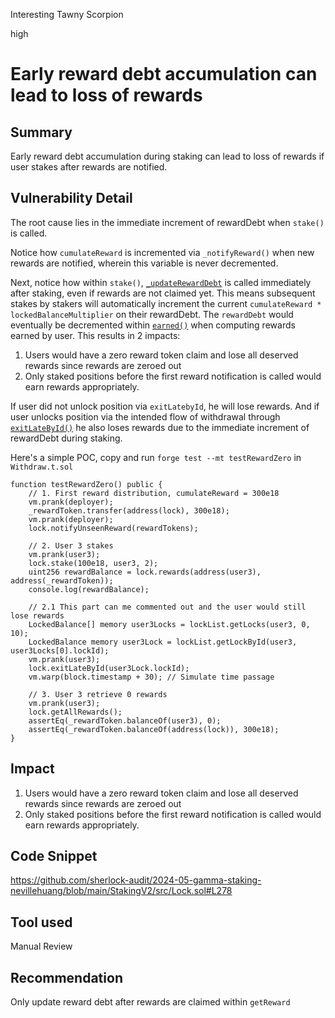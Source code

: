 Interesting Tawny Scorpion

high

# Early reward debt accumulation can lead to loss of rewards

## Summary

Early reward debt accumulation during staking can lead to loss of rewards if user stakes after rewards are notified.

## Vulnerability Detail

The root cause lies in the immediate increment of rewardDebt when `stake()` is called.

Notice how `cumulateReward` is incremented via `_notifyReward()` when new rewards are notified, wherein this variable is never decremented.

Next, notice how within `stake()`, [`_updateRewardDebt`](https://github.com/sherlock-audit/2024-05-gamma-staking-nevillehuang/blob/main/StakingV2/src/Lock.sol#L278) is called immediately after staking, even if rewards are not claimed yet. This means subsequent stakes by stakers will automatically increment the current `cumulateReward * lockedBalanceMultiplier` on their rewardDebt. The `rewardDebt` would eventually be decremented within [`earned()`](https://github.com/sherlock-audit/2024-05-gamma-staking-nevillehuang/blob/main/StakingV2/src/Lock.sol#L461) when computing rewards earned by user. This results in 2 impacts:


1. Users would have a zero reward token claim and lose all deserved rewards since rewards are zeroed out
2. Only staked positions before the first reward notification is called would earn rewards appropriately.

If user did not unlock position via `exitLatebyId`, he will lose rewards. And if user unlocks position via the intended flow of withdrawal through [`exitLateById()`](https://github.com/sherlock-audit/2024-05-gamma-staking-nevillehuang/blob/main/StakingV2/src/Lock.sol#L350) he also loses rewards due to the immediate increment of rewardDebt during staking.

Here's a simple POC, copy and run `forge test --mt testRewardZero` in `Withdraw.t.sol`

```solidity
function testRewardZero() public {
    // 1. First reward distribution, cumulateReward = 300e18
    vm.prank(deployer);
    _rewardToken.transfer(address(lock), 300e18);
    vm.prank(deployer);
    lock.notifyUnseenReward(rewardTokens);

    // 2. User 3 stakes 
    vm.prank(user3);
    lock.stake(100e18, user3, 2);
    uint256 rewardBalance = lock.rewards(address(user3), address(_rewardToken));
    console.log(rewardBalance);

    // 2.1 This part can me commented out and the user would still lose rewards
    LockedBalance[] memory user3Locks = lockList.getLocks(user3, 0, 10);
    LockedBalance memory user3Lock = lockList.getLockById(user3, user3Locks[0].lockId);
    vm.prank(user3);
    lock.exitLateById(user3Lock.lockId);
    vm.warp(block.timestamp + 30); // Simulate time passage

    // 3. User 3 retrieve 0 rewards
    vm.prank(user3);
    lock.getAllRewards();
    assertEq(_rewardToken.balanceOf(user3), 0);
    assertEq(_rewardToken.balanceOf(address(lock)), 300e18);
}
```

## Impact

1. Users would have a zero reward token claim and lose all deserved rewards since rewards are zeroed out
2. Only staked positions before the first reward notification is called would earn rewards appropriately.


## Code Snippet

https://github.com/sherlock-audit/2024-05-gamma-staking-nevillehuang/blob/main/StakingV2/src/Lock.sol#L278

## Tool used

Manual Review

## Recommendation

Only update reward debt after rewards are claimed within `getReward`
